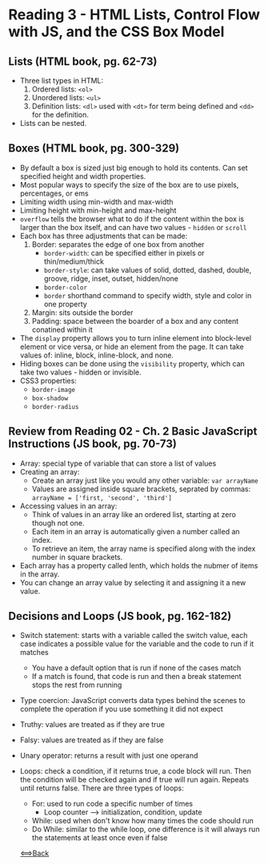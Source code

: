 # Reading 3 - HTML Lists, Control Flow with JS, and the CSS Box Model

## Lists (HTML book, pg. 62-73)
- Three list types in HTML:
  1. Ordered lists: ```<ol>```
  1. Unordered lists: ```<ul>```
  1. Definition lists: ```<dl>``` used with ```<dt>``` for term being defined and ```<dd>``` for the definition.
- Lists can be nested.

## Boxes (HTML book, pg. 300-329)
- By default a box is sized just big enough to hold its contents. Can set specified height and width properties. 
- Most popular ways to specify the size of the box are to use pixels, percentages, or ems
- Limiting width using min-width and max-width
- Limiting height with min-height and max-height
- ```overflow``` tells the browser what to do if the content within the box is larger than the box itself, and can have two values - ```hidden``` or ```scroll```
- Each box has three adjustments that can be made:
  1. Border: separates the edge of one box from another
     - ```border-width```: can be specified either in pixels or thin/medium/thick
     - ```border-style```: can take values of solid, dotted, dashed, double, groove, ridge, inset, outset, hidden/none
     - ```border-color```
     - ```border``` shorthand command to specify width, style and color in one property
  1. Margin: sits outside the border
  1. Padding: space between the boarder of a box and any content conatined within it
- The ```display``` property allows you to turn inline element into block-level element or vice versa, or hide an element from the page. It can take values of: inline, block, inline-block, and none. 
- Hiding boxes can be done using the ```visibility``` property, which can take two values - hidden or invisible.
- CSS3 properties:
  - ```border-image```
  - ```box-shadow```
  - ```border-radius```

## Review from Reading 02 - Ch. 2 Basic JavaScript Instructions (JS book, pg. 70-73)
- Array: special type of variable that can store a list of values
- Creating an array:
  - Create an array just like you would any other variable: ```var arrayName```
  - Values are assigned inside square brackets, seprated by commas: ```arrayName = ['first, 'second', 'third']```
- Accessing values in an array:
  - Think of values in an array like an ordered list, starting at zero though not one.
  - Each item in an array is automatically given a number called an index.
  - To retrieve an item, the array name is specified along with the index number in square brackets.
- Each array has a property called lenth, which holds the nubmer of items in the array.
- You can change an array value by selecting it and assigning it a new value. 

## Decisions and Loops (JS book, pg. 162-182)
- Switch statement: starts with a variable called the switch value, each case indicates a possible value for the variable and the code to run if it matches
  - You have a default option that is run if none of the cases match
  - If a match is found, that code is run and then a break statement stops the rest from running
- Type coercion: JavaScript converts data types behind the scenes to complete the operation if you use something it did not expect
- Truthy: values are treated as if they are true
- Falsy: values are treated as if they are false
- Unary operator: returns a result with just one operand
- Loops: check a condition, if it returns true, a code block will run. Then the condition will be checked again and if true will run again. Repeats until returns false. There are three types of loops:
  - For: used to run code a specific number of times
    - Loop counter --> initialization, condition, update
  - While: used when don't know how many times the code should run
  - Do While: similar to the while loop, one difference is it will always run the statements at least once even if false
  

  [<==>Back](README.md)